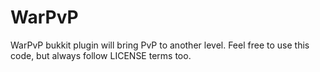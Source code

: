 # WarPvP
WarPvP bukkit plugin will bring PvP to another level.
Feel free to use this code, but always follow LICENSE terms too.
